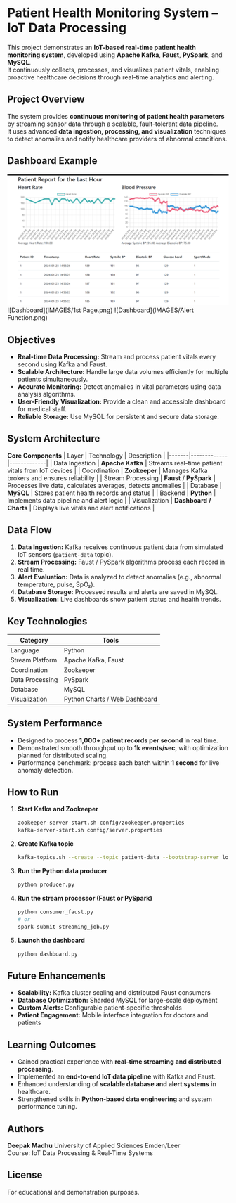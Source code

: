 # Patient Health Monitoring System – IoT Data Processing

This project demonstrates an **IoT-based real-time patient health monitoring system**, developed using **Apache Kafka**, **Faust**, **PySpark**, and **MySQL**.  
It continuously collects, processes, and visualizes patient vitals, enabling proactive healthcare decisions through real-time analytics and alerting.

##  Project Overview
The system provides **continuous monitoring of patient health parameters** by streaming sensor data through a scalable, fault-tolerant data pipeline.  
It uses advanced **data ingestion, processing, and visualization** techniques to detect anomalies and notify healthcare providers of abnormal conditions.

## Dashboard Example
![Dashboard](IMAGES/dashboard.png)
![Dashboard](IMAGES/1st Page.png)
![Dashboard](IMAGES/Alert Function.png)

##  Objectives
- **Real-time Data Processing:** Stream and process patient vitals every second using Kafka and Faust.  
- **Scalable Architecture:** Handle large data volumes efficiently for multiple patients simultaneously.  
- **Accurate Monitoring:** Detect anomalies in vital parameters using data analysis algorithms.  
- **User-Friendly Visualization:** Provide a clean and accessible dashboard for medical staff.  
- **Reliable Storage:** Use MySQL for persistent and secure data storage.

##  System Architecture
**Core Components**
| Layer | Technology | Description |
|-------|-------------|-------------|
| Data Ingestion | **Apache Kafka** | Streams real-time patient vitals from IoT devices |
| Coordination | **Zookeeper** | Manages Kafka brokers and ensures reliability |
| Stream Processing | **Faust** / **PySpark** | Processes live data, calculates averages, detects anomalies |
| Database | **MySQL** | Stores patient health records and status |
| Backend | **Python** | Implements data pipeline and alert logic |
| Visualization | **Dashboard / Charts** | Displays live vitals and alert notifications |

##  Data Flow
1. **Data Ingestion:** Kafka receives continuous patient data from simulated IoT sensors (`patient-data` topic).  
2. **Stream Processing:** Faust / PySpark algorithms process each record in real time.  
3. **Alert Evaluation:** Data is analyzed to detect anomalies (e.g., abnormal temperature, pulse, SpO₂).  
4. **Database Storage:** Processed results and alerts are saved in MySQL.  
5. **Visualization:** Live dashboards show patient status and health trends.

##  Key Technologies
| Category | Tools |
|-----------|-------|
| Language | Python |
| Stream Platform | Apache Kafka, Faust |
| Coordination | Zookeeper |
| Data Processing | PySpark |
| Database | MySQL |
| Visualization | Python Charts / Web Dashboard |

##  System Performance
- Designed to process **1,000+ patient records per second** in real time.  
- Demonstrated smooth throughput up to **1k events/sec**, with optimization planned for distributed scaling.  
- Performance benchmark: process each batch within **1 second** for live anomaly detection.

##  How to Run
1. **Start Kafka and Zookeeper**
   ```bash
   zookeeper-server-start.sh config/zookeeper.properties
   kafka-server-start.sh config/server.properties
   ```
2. **Create Kafka topic**
   ```bash
   kafka-topics.sh --create --topic patient-data --bootstrap-server localhost:9092
   ```
3. **Run the Python data producer**
   ```bash
   python producer.py
   ```
4. **Run the stream processor (Faust or PySpark)**
   ```bash
   python consumer_faust.py
   # or
   spark-submit streaming_job.py
   ```
5. **Launch the dashboard**
   ```bash
   python dashboard.py
   ```




## Future Enhancements
- **Scalability:** Kafka cluster scaling and distributed Faust consumers  
- **Database Optimization:** Sharded MySQL for large-scale deployment  
- **Custom Alerts:** Configurable patient-specific thresholds  
- **Patient Engagement:** Mobile interface integration for doctors and patients  

##  Learning Outcomes
- Gained practical experience with **real-time streaming and distributed processing**.  
- Implemented an **end-to-end IoT data pipeline** with Kafka and Faust.  
- Enhanced understanding of **scalable database and alert systems** in healthcare.  
- Strengthened skills in **Python-based data engineering** and system performance tuning.

##  Authors
**Deepak Madhu**
University of Applied Sciences Emden/Leer  
Course: IoT Data Processing & Real-Time Systems

## License
For educational and demonstration purposes.
